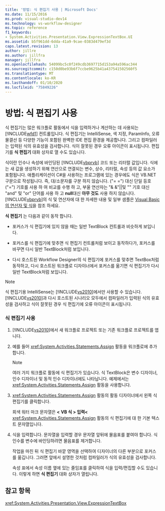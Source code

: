 ```yaml
---
title: '방법: 식 편집기 사용 | Microsoft Docs'
ms.date: 11/15/2016
ms.prod: visual-studio-dev14
ms.technology: vs-workflow-designer
ms.topic: reference
f1_keywords:
- System.Activities.Presentation.View.ExpressionTextBox.UI
ms.assetid: b5f961dd-6dda-41a9-9cae-0383d479ef3d
caps.latest.revision: 13
author: jillre
ms.author: jillfra
manager: jillfra
ms.openlocfilehash: 54099bc5c0f249cdb3697715d153a94a596ac344
ms.sourcegitcommit: c150d0be93b6f7ccbe9625b41a437541502560f5
ms.translationtype: MT
ms.contentlocale: ko-KR
ms.lasthandoff: 01/10/2020
ms.locfileid: "75849226"
---
```

# <a name="how-to-use-the-expression-editor"></a>방법: 식 편집기 사용
식 편집기는 많은 워크플로 활동에서 식을 입력하거나 계산하는 데 사용되는 [!INCLUDE[wfd1](../includes/wfd1-md.md)] 컨트롤입니다. 식 편집기는 IntelliSense, 색 지정, ParamInfo, 오류 물결선 등 다양한 기능이 포함된 완벽한 IDE 편집 환경을 제공합니다. 그리고 컴파일러는 입력된 식의 유효성을 검사합니다. 식이 잘못된 경우 오류 아이콘이 표시됩니다. 편집기를 **식 편집기** 대화 상자로 열 수도 있습니다.

 식이란 인수나 속성에 바인딩된 [!INCLUDE[vbprvb](../includes/vbprvb-md.md)] 코드 또는 리터럴 값입니다. 식에는 새 값을 생성하기 위해 연산으로 연결되는 변수, 상수, 리터럴, 속성 등의 값 요소가 포함됩니다. 애플리케이션이 C#을 사용하는 프로그램에 있는 경우에도 식은 VB.NET 구문으로 작성됩니다. 즉, 대/소문자를 구분 하지 않습니다. ("= =") 대신 단일 등호 ("=") 기호를 사용 하 여 비교를 수행 하 고, 부울 연산자는 "& &"&#124;&#124;및 "" 기호 대신 "and" 및 "or" 단어를 사용 하 고 **null**대신 **아무 것도** 사용 하지 않습니다. [!INCLUDE[vbprvb](../includes/vbprvb-md.md)]의 식 및 연산자에 대 한 자세한 내용 및 일부 샘플은 [Visual Basic의 연산자 및 식](https://msdn.microsoft.com/library/a1w3te48(VS.100).aspx)을 참조 하세요.

 **식 편집기** 는 다음과 같이 동작 합니다.

- 포커스가 식 편집기에 있지 않을 때는 일반 TextBlock 컨트롤과 비슷하게 보입니다.

- 포커스를 식 편집기에 맞추면 식 편집기 컨트롤처럼 보이고 동작하다가, 포커스를 바꾸면 다시 일반 TextBlock처럼 보입니다.

- 다시 호스트된 Workflow Designer의 식 편집기에 포커스를 맞추면 TextBox처럼 동작하고, 다시 호스트된 워크플로 디자이너에서 포커스를 옮기면 식 편집기가 다시 일반 TextBlock처럼 보입니다.

> [!NOTE]
> 식 편집기용 IntelliSense는 [!INCLUDE[vs2010](../includes/vs2010-md.md)]에서만 사용할 수 있습니다. [!INCLUDE[vs2010](../includes/vs2010-md.md)]과 다시 호스트된 시나리오 모두에서 컴파일러가 입력된 식의 유효성을 검사하고 식이 잘못된 경우 식 편집기에 오류 아이콘이 표시됩니다.

### <a name="using-the-expression-editor"></a>식 편집기 사용

1. [!INCLUDE[vs2010](../includes/vs2010-md.md)]에서 새 워크플로 프로젝트 또는 기존 워크플로 프로젝트를 엽니다.

2. 예를 들어 <xref:System.Activities.Statements.Assign> 활동을 워크플로에 추가합니다.

    > [!NOTE]
    > 여러 가지 워크플로 활동에 식 편집기가 있습니다. 식 TextBlock은 변수 디자이너, 인수 디자이너 및 동적 인수 디자이너에도 나타납니다. 예제에서는 <xref:System.Activities.Statements.Assign> 활동을 사용합니다.

3. <xref:System.Activities.Statements.Assign> 활동의 활동 디자이너에서 왼쪽 식 편집기를 클릭합니다.

     회색 워터 마크 문자열은 **\<** **VB 식 > 입력\<** <xref:System.Activities.Statements.Assign> 활동의 식 편집기에 대 한 기본 텍스트 문자열입니다.

4. 식을 입력합니다. 문자열을 입력할 경우 문자열 앞뒤에 물음표를 붙여야 합니다. 식 인수를 변수에 바인딩하려면 물음표를 제거합니다.

     작업을 마친 뒤 식 편집기 바깥 영역을 선택하여 디자이너의 다른 부분으로 포커스를 옮깁니다. 그러면 앞에서 설명한 것처럼 컴파일러가 식의 유효성을 검사합니다.

     속성 표에서 속성 이름 옆에 있는 줄임표를 클릭하여 식을 입력/편집할 수도 있습니다. 이렇게 하면 **식 편집기** 대화 상자가 열립니다.

## <a name="see-also"></a>참고 항목
 <xref:System.Activities.Presentation.View.ExpressionTextBox>

